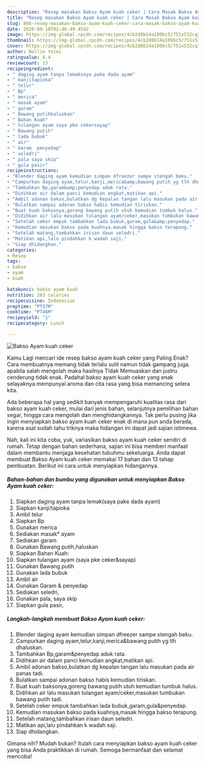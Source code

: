 ```yaml
---
description: "Resep masakan Bakso Ayam kuah ceker | Cara Masak Bakso Ayam kuah ceker Yang Paling Enak"
title: "Resep masakan Bakso Ayam kuah ceker | Cara Masak Bakso Ayam kuah ceker Yang Paling Enak"
slug: 866-resep-masakan-bakso-ayam-kuah-ceker-cara-masak-bakso-ayam-kuah-ceker-yang-paling-enak
date: 2020-09-18T02:46:49.459Z
image: https://img-global.cpcdn.com/recipes/4cb2d8b14a109bc5/751x532cq70/bakso-ayam-kuah-ceker-foto-resep-utama.jpg
thumbnail: https://img-global.cpcdn.com/recipes/4cb2d8b14a109bc5/751x532cq70/bakso-ayam-kuah-ceker-foto-resep-utama.jpg
cover: https://img-global.cpcdn.com/recipes/4cb2d8b14a109bc5/751x532cq70/bakso-ayam-kuah-ceker-foto-resep-utama.jpg
author: Nellie Yates
ratingvalue: 4.4
reviewcount: 13
recipeingredient:
- " daging ayam tanpa lemaksaya pake dada ayam"
- " kanjitapioka"
- " telur"
- " Bp"
- " merica"
- " masak ayam"
- " garam"
- " Bawang putihhaluskan"
- " Bahan Kuah"
- " tulangan ayam saya pke cekersayap"
- " Bawang putih"
- " lada bubuk"
- " air"
- " Garam  penyedap"
- " seledri"
- " pala saya skip"
- " gula pasir"
recipeinstructions:
- "Blender daging ayam kemudian simpan dfreezer sampe stengah beku."
- "Campurkan daging ayam,telur,kanji,merica&amp;bawang putih yg tlh dhaluskan."
- "Tambahkan Bp,garam&amp;penyedap aduk rata."
- "Didihkan air dalam panci kemudian angkat,matikan api."
- "Ambil adonan bakso,bulatkan dg kepalan tangan lalu masukan pada air panas tadi."
- "Bulatkan sampai adonan bakso habis kemudian tiriskan."
- "Buat kuah baksonya,goreng bawang putih utuh kemudian tumbuk halus."
- "Didihkan air lalu masukan tulangan ayam/ceker,masukan tumbukan bawang putih tadi."
- "Setelah ceker empuk tambahkan lada bubuk,garam,gula&amp;penyedap."
- "Kemudian masukan bakso pada kuahnya,masak hingga bakso terapung."
- "Setelah matang,tambahkan irisan daun seledri."
- "Matikan api,lalu pindahkan k wadah saji."
- "Siap dhidangkan."
categories:
- Resep
tags:
- bakso
- ayam
- kuah

katakunci: bakso ayam kuah 
nutrition: 263 calories
recipecuisine: Indonesian
preptime: "PT37M"
cooktime: "PT46M"
recipeyield: "1"
recipecategory: Lunch

---
```



![Bakso Ayam kuah ceker](https://img-global.cpcdn.com/recipes/4cb2d8b14a109bc5/751x532cq70/bakso-ayam-kuah-ceker-foto-resep-utama.jpg)

Kamu Lagi mencari ide resep bakso ayam kuah ceker yang Paling Enak? Cara membuatnya memang tidak terlalu sulit namun tidak gampang juga. apabila salah mengolah maka hasilnya Tidak Memuaskan dan justru cenderung tidak enak. Padahal bakso ayam kuah ceker yang enak selayaknya mempunyai aroma dan cita rasa yang bisa memancing selera kita.

Ada beberapa hal yang sedikit banyak mempengaruhi kualitas rasa dari bakso ayam kuah ceker, mulai dari jenis bahan, selanjutnya pemilihan bahan segar, hingga cara mengolah dan menghidangkannya. Tak perlu pusing jika ingin menyiapkan bakso ayam kuah ceker enak di mana pun anda berada, karena asal sudah tahu triknya maka hidangan ini dapat jadi sajian istimewa.




Nah, kali ini kita coba, yuk, variasikan bakso ayam kuah ceker sendiri di rumah. Tetap dengan bahan sederhana, sajian ini bisa memberi manfaat dalam membantu menjaga kesehatan tubuhmu sekeluarga. Anda dapat membuat Bakso Ayam kuah ceker memakai 17 bahan dan 13 tahap pembuatan. Berikut ini cara untuk menyiapkan hidangannya.

<!--inarticleads1-->

##### Bahan-bahan dan bumbu yang digunakan untuk menyiapkan Bakso Ayam kuah ceker:

1. Siapkan  daging ayam tanpa lemak(saya pake dada ayam)
1. Siapkan  kanji/tapioka
1. Ambil  telur
1. Siapkan  Bp
1. Gunakan  merica
1. Sediakan  masak* ayam
1. Sediakan  garam
1. Gunakan  Bawang putih,haluskan
1. Siapkan  Bahan Kuah:
1. Siapkan  tulangan ayam (saya pke ceker&amp;sayap)
1. Gunakan  Bawang putih
1. Gunakan  lada bubuk
1. Ambil  air
1. Gunakan  Garam &amp; penyedap
1. Sediakan  seledri,
1. Gunakan  pala, saya skip
1. Siapkan  gula pasir,




<!--inarticleads2-->

##### Langkah-langkah membuat Bakso Ayam kuah ceker:

1. Blender daging ayam kemudian simpan dfreezer sampe stengah beku.
1. Campurkan daging ayam,telur,kanji,merica&amp;bawang putih yg tlh dhaluskan.
1. Tambahkan Bp,garam&amp;penyedap aduk rata.
1. Didihkan air dalam panci kemudian angkat,matikan api.
1. Ambil adonan bakso,bulatkan dg kepalan tangan lalu masukan pada air panas tadi.
1. Bulatkan sampai adonan bakso habis kemudian tiriskan.
1. Buat kuah baksonya,goreng bawang putih utuh kemudian tumbuk halus.
1. Didihkan air lalu masukan tulangan ayam/ceker,masukan tumbukan bawang putih tadi.
1. Setelah ceker empuk tambahkan lada bubuk,garam,gula&amp;penyedap.
1. Kemudian masukan bakso pada kuahnya,masak hingga bakso terapung.
1. Setelah matang,tambahkan irisan daun seledri.
1. Matikan api,lalu pindahkan k wadah saji.
1. Siap dhidangkan.




Gimana nih? Mudah bukan? Itulah cara menyiapkan bakso ayam kuah ceker yang bisa Anda praktikkan di rumah. Semoga bermanfaat dan selamat mencoba!
